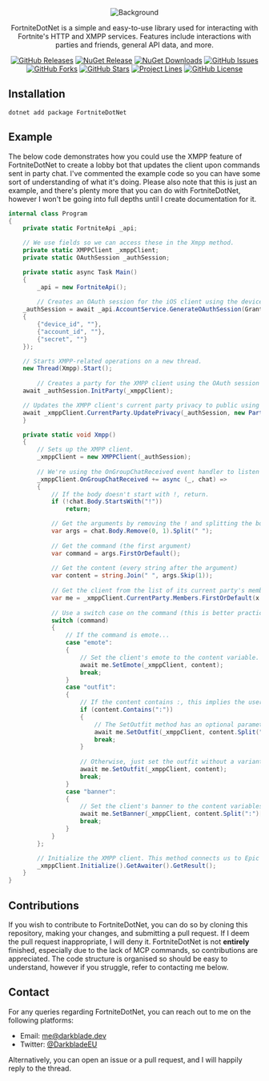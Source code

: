 <div align="center">

<p align="center">
    <img align="center" src="https://i.ibb.co/3cwrNSJ/Fortnite-Dot-Net.png" alt="Background">
</p>
<p align="center">FortniteDotNet is a simple and easy-to-use library used for interacting with Fortnite's HTTP and XMPP services. Features include interactions with parties and friends, general API data, and more.</p>

[![GitHub Releases](https://img.shields.io/github/v/release/DarkbladeEU/FortniteDotNet?logo=github)](https://github.com/DarkbladeEU/FortniteDotNet/releases/latest)
[![NuGet Release](https://img.shields.io/nuget/v/FortniteDotNet?logo=nuget)](https://www.nuget.org/packages/FortniteDotNet)
[![NuGet Downloads](https://img.shields.io/nuget/dt/FortniteDotNet?logo=nuget)](https://www.nuget.org/packages/FortniteDotNet)
[![GitHub Issues](https://img.shields.io/github/issues/DarkbladeEU/FortniteDotNet?logo=github)](https://github.com/DarkbladeEU/FortniteDotNet/issues)
[![GitHub Forks](https://img.shields.io/github/forks/DarkbladeEU/FortniteDotNet?logo=github)](https://github.com/DarkbladeEU/FortniteDotNet/forks)
[![GitHub Stars](https://img.shields.io/github/stars/DarkbladeEU/FortniteDotNet?logo=github)](https://github.com/DarkbladeEU/FortniteDotNet/stargazers)
[![Project Lines](https://img.shields.io/tokei/lines/github/DarkbladeEU/FortniteDotNet?logo=github)](https://github.com/DarkbladeEU/FortniteDotNet/)
[![GitHub License](https://img.shields.io/github/license/DarkbladeEU/FortniteDotNet)](https://github.com/DarkbladeEU/FortniteDotNet/blob/master/LICENSE)

</div>

## Installation
```
dotnet add package FortniteDotNet
```

## Example
The below code demonstrates how you could use the XMPP feature of FortniteDotNet to create a lobby bot that updates the client upon commands sent in party chat.
I've commented the example code so you can have some sort of understanding of what it's doing. Please also note that this is just an example, and there's plenty more that you can do with FortniteDotNet, however I won't be going into full depths until I create documentation for it.

```cs
internal class Program 
{
    private static FortniteApi _api;

    // We use fields so we can access these in the Xmpp method.
    private static XMPPClient _xmppClient;
    private static OAuthSession _authSession;

    private static async Task Main() 
    {
        _api = new FortniteApi();
	
        // Creates an OAuth session for the iOS client using the device_auth grant type.
	_authSession = await _api.AccountService.GenerateOAuthSession(GrantType.DeviceAuth, AuthClient.iOS, new() 
	{
	    {"device_id", ""}, 
	    {"account_id", ""},
	    {"secret", ""}
	});

	// Starts XMPP-related operations on a new thread.
	new Thread(Xmpp).Start();
	
        // Creates a party for the XMPP client using the OAuth session we generated earlier.
	await _authSession.InitParty(_xmppClient);

	// Updates the XMPP client's current party privacy to public using the OAuth session we generated earlier.
	await _xmppClient.CurrentParty.UpdatePrivacy(_authSession, new PartyPrivacy(Privacy.Public));
    }

    private static void Xmpp() 
    {
        // Sets up the XMPP client.
        _xmppClient = new XMPPClient(_authSession);
        
        // We're using the OnGroupChatReceived event handler to listen for any messages sent in the chat of the client's current party.
        _xmppClient.OnGroupChatReceived += async (_, chat) => 
        {
            // If the body doesn't start with !, return.
            if (!chat.Body.StartsWith("!"))
                return;

            // Get the arguments by removing the ! and splitting the body by a space.
            var args = chat.Body.Remove(0, 1).Split(" ");
	    
            // Get the command (the first argument)
            var command = args.FirstOrDefault();
	    
            // Get the content (every string after the argument)
            var content = string.Join(" ", args.Skip(1));
            
            // Get the client from the list of its current party's members.
            var me = _xmppClient.CurrentParty.Members.FirstOrDefault(x => x.Id == _authSession.AccountId);
            
            // Use a switch case on the command (this is better practice than if, else etc.)
            switch (command) 
            {
                // If the command is emote...
                case "emote": 
                {
                    // Set the client's emote to the content variable. Example: "!emote floss" would set the client's emote to Floss.
                    await me.SetEmote(_xmppClient, content);
                    break;
                }
                case "outfit": 
                {
                    // If the content contains :, this implies the user wants to apply a variant.
                    if (content.Contains(":")) 
                    {
                        // The SetOutfit method has an optional parameter, which we're using here. Example: "!outfit Skull Trooper:Purple Glow" would set the client's outfit to Skull Trooper, and the outfit's active variant to the Purple Glow variant.
                        await me.SetOutfit(_xmppClient, content.Split(":")[0], content.Split(":")[1]);
                        break;
                    }
    
                    // Otherwise, just set the outfit without a variant.
                    await me.SetOutfit(_xmppClient, content);
                    break;
                }
                case "banner": 
                {
                    // Set the client's banner to the content variables. Example: "!banner BRSeason01:DefaultColor02" would set the client's banner icon to the Battle Bus banner, and the client's banner color to red.
                    await me.SetBanner(_xmppClient, content.Split(":")[0], content.Split(":")[1]);
                    break;
                }
            }
        };

        // Initialize the XMPP client. This method connects us to Epic Games' XMPP services and starts listening for messages.
        _xmppClient.Initialize().GetAwaiter().GetResult();
    }
}
```

## Contributions
If you wish to contribute to FortniteDotNet, you can do so by cloning this repository, making your changes, and submitting a pull request. If I deem the pull request inappropriate, I will deny it. FortniteDotNet is not **entirely** finished, especially due to the lack of MCP commands, so contributions are appreciated. The code structure is organised so should be easy to understand, however if you struggle, refer to contacting me below.

## Contact
For any queries regarding FortniteDotNet, you can reach out to me on the following platforms:

- Email: <a href="mailto:me@darkblade.dev">me@darkblade.dev</a>
- Twitter: <a href="https://twitter.com/DarkbladeEU">@DarkbladeEU</a>

Alternatively, you can open an issue or a pull request, and I will happily reply to the thread.
